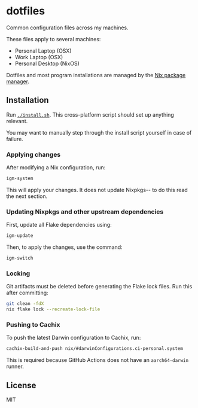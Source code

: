 # dotfiles

Common configuration files across my machines.

These files apply to several machines:

- Personal Laptop (OSX)
- Work Laptop (OSX)
- Personal Desktop (NixOS)

Dotfiles and most program installations are managed by the [Nix package manager](https://nixos.org/nix/).

## Installation

Run [`./install.sh`](./install.sh). This cross-platform script should set up anything relevant.

You may want to manually step through the install script yourself in case of failure.

### Applying changes

After modifying a Nix configuration, run:

```bash
igm-system
```

This will apply your changes. It does not update Nixpkgs-- to do this read the next section.

### Updating Nixpkgs and other upstream dependencies

First, update all Flake dependencies using:

```bash
igm-update
```

Then, to apply the changes, use the command:

```bash
igm-switch
```

### Locking

Git artifacts must be deleted before generating the Flake lock files. Run this after committing:

```bash
git clean -fdX
nix flake lock --recreate-lock-file
```

### Pushing to Cachix

To push the latest Darwin configuration to Cachix, run:

```bash
cachix-build-and-push nix/#darwinConfigurations.ci-personal.system
```

This is required because GitHub Actions does not have an `aarch64-darwin` runner.

## License

MIT
